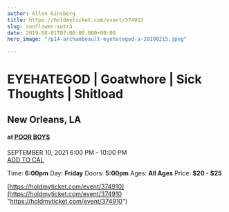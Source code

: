 ```yaml
---
author: Allen Ginsberg
title: https://holdmyticket.com/event/374913
slug: sunflower-sutra
date: 2019-08-01T07:00:00.000+00:00
hero_image: "/p14-archambeault-eyehategod-a-20190215.jpeg"

---
```

# EYEHATEGOD | Goatwhore | Sick Thoughts | Shitload

## New Orleans, LA

#### at [POOR BOYS](javascript:void(0))

SEPTEMBER 10, 2021 6:00 PM - 10:00 PM  
[ ADD TO CAL](javascript:void(0))

Time: **6:00pm** Day: **Friday** Doors: **5:00pm** Ages: **All Ages** Price: **$20 - $25**

[https://holdmyticket.com/event/374910](https://holdmyticket.com/event/374910 "https://holdmyticket.com/event/374910")